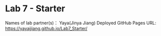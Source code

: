 # Lab 7 - Starter
Names of lab partner(s)： Yaya(Jinya Jiang)
Deployed GitHub Pages URL: https://yayajjiang.github.io/Lab7_Starter/
